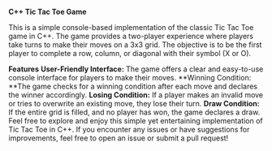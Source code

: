 
**C++ Tic Tac Toe Game**

This is a simple console-based implementation of the classic Tic Tac Toe game in C++. The game provides a two-player experience where players take turns to make their moves on a 3x3 grid. The objective is to be the first player to complete a row, column, or diagonal with their symbol (X or O).

**Features**
**User-Friendly Interface:** The game offers a clear and easy-to-use console interface for players to make their moves.
**Winning Condition: **The game checks for a winning condition after each move and declares the winner accordingly.
**Losing Condition:** If a player makes an invalid move or tries to overwrite an existing move, they lose their turn.
**Draw Condition:** If the entire grid is filled, and no player has won, the game declares a draw.
Feel free to explore and enjoy this simple yet entertaining implementation of Tic Tac Toe in C++. If you encounter any issues or have suggestions for improvements, feel free to open an issue or submit a pull request!


